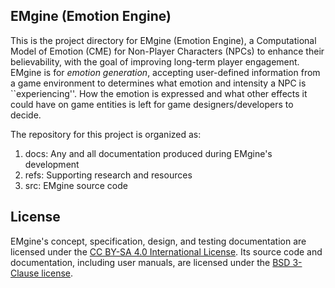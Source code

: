 ## EMgine (Emotion Engine) ##

This is the project directory for EMgine (Emotion Engine), a Computational Model 
of Emotion (CME) for Non-Player Characters (NPCs) to enhance their believability, 
with the goal of improving long-term player engagement. EMgine is for 
*emotion generation*, accepting user-defined information from a game environment 
to determines what emotion and intensity a NPC is ``experiencing''. How the 
emotion is expressed and what other effects it could have on game entities is 
left for game designers/developers to decide.

The repository for this project is organized as:

1. docs: Any and all documentation produced during EMgine's development
2. refs: Supporting research and resources
3. src: EMgine source code

## License ##
EMgine's concept, specification, design, and testing documentation are licensed 
under the [CC BY-SA 4.0 International License](https://creativecommons.org/licenses/by-sa/4.0/).
Its source code and documentation, including user manuals, are licensed under the 
[BSD 3-Clause license](LICENSE.md).

